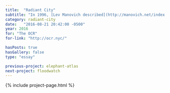 ```yaml
---
title:  "Radiant City"
subtitle: "In 1996, [Lev Manovich described](http://manovich.net/index.php/projects/on-totalitarian-interactivity) interactivity as a 'totalitarian art form', the internet as 'a communal apartment of Stalin era.' What can we learn from authoritarian architecture and its influence on social media?"
category: radiant-city
date:   "2016-08-21 20:42:00 -0500"
year: 2016
for: "The OCR"
for-link: "http://ocr.nyc/"

hasPosts: true
hasGallery: false
type: "essay"

previous-project: elephant-atlas
next-project: floodwatch
---
```


{% include project-page.html %}